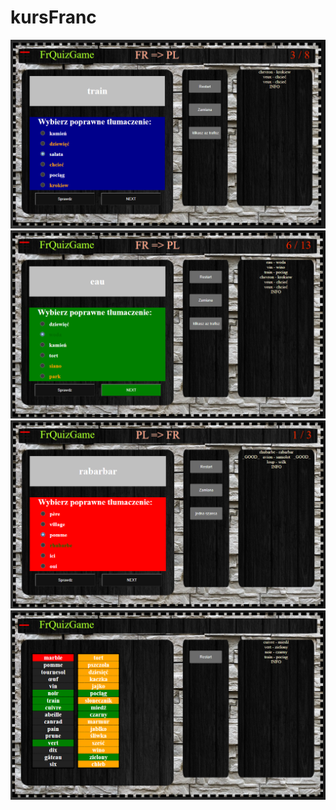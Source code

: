 # kursFranc

![Screenshot](FrQuizGame1.png)
![Screenshot](FrQuizGame2.png)
![Screenshot](FrQuizGame3.png)
![Screenshot](FrQuizGame4.png)
